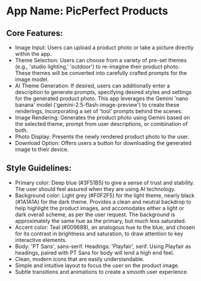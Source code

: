 # **App Name**: PicPerfect Products

## Core Features:

- Image Input: Users can upload a product photo or take a picture directly within the app.
- Theme Selection: Users can choose from a variety of pre-set themes (e.g., 'studio lighting,' 'outdoor') to re-imagine their product photo. These themes will be converted into carefully crafted prompts for the image model.
- AI Theme Generation: If desired, users can additionally enter a description to generate prompts, specifying desired styles and settings for the generated product photo. This app leverages the Gemini 'nano banana' model ('gemini-2.5-flash-image-preview') to create these renderings, incorporating a set of 'tool' prompts behind the scenes.
- Image Rendering: Generates the product photo using Gemini based on the selected theme, prompt from user descriptions, or combination of both.
- Photo Display: Presents the newly rendered product photo to the user.
- Download Option: Offers users a button for downloading the generated image to their device.

## Style Guidelines:

- Primary color: Deep blue (#3F51B5) to give a sense of trust and stability. The user should feel assured when they are using AI technology.
- Background color: Light grey (#F0F2F5) for the light theme, nearly black (#1A1A1A) for the dark theme. Provides a clean and neutral backdrop to help highlight the product images, and accomodates either a light or dark overall scheme, as per the user request. The background is approximately the same hue as the primary, but much less saturated.
- Accent color: Teal (#009688), an analogous hue to the blue, and chosen for its contrast in brightness and saturation, to draw attention to key interactive elements.
- Body: 'PT Sans', sans-serif. Headings: 'Playfair', serif. Using Playfair as headings, paired with PT Sans for body will lend a high end feel.
- Clean, modern icons that are easily understandable.
- Simple and intuitive layout to focus the user on the product image.
- Subtle transitions and animations to create a smooth user experience.